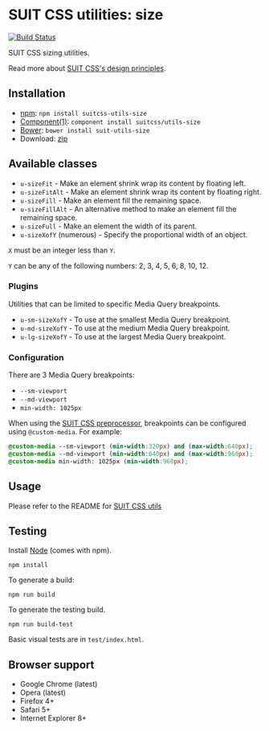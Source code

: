 # SUIT CSS utilities: size

[![Build Status](https://secure.travis-ci.org/suitcss/utils-size.png?branch=master)](http://travis-ci.org/suitcss/utils-size)

SUIT CSS sizing utilities.

Read more about [SUIT CSS's design principles](https://github.com/suitcss/suit/).

## Installation

* [npm](http://npmjs.org/): `npm install suitcss-utils-size`
* [Component(1)](http://component.io/): `component install suitcss/utils-size`
* [Bower](http://bower.io/): `bower install suit-utils-size`
* Download: [zip](https://github.com/suitcss/utils-size/zipball/master)

## Available classes

* `u-sizeFit` - Make an element shrink wrap its content by floating left.
* `u-sizeFitAlt` - Make an element shrink wrap its content by floating right.
* `u-sizeFill` - Make an element fill the remaining space.
* `u-sizeFillAlt` - An alternative method to make an element fill the remaining space.
* `u-sizeFull` - Make an element the width of its parent.
* `u-sizeXofY` (numerous) - Specify the proportional width of an object.

`X` must be an integer less than `Y`.

`Y` can be any of the following numbers: 2, 3, 4, 5, 6, 8, 10, 12.

### Plugins

Utilities that can be limited to specific Media Query breakpoints.

* `u-sm-sizeXofY` - To use at the smallest Media Query breakpoint.
* `u-md-sizeXofY` - To use at the medium Media Query breakpoint.
* `u-lg-sizeXofY` - To use at the largest Media Query breakpoint.

### Configuration

There are 3 Media Query breakpoints:

* `--sm-viewport`
* `--md-viewport`
* `min-width: 1025px`

When using the [SUIT CSS preprocessor](https://github.com/suitcss/preprocessor),
breakpoints can be configured using `@custom-media`. For example:

```css
@custom-media --sm-viewport (min-width:320px) and (max-width:640px);
@custom-media --md-viewport (min-width:640px) and (max-width:960px);
@custom-media min-width: 1025px (min-width:960px);
```

## Usage

Please refer to the README for [SUIT CSS utils](https://github.com/suitcss/utils/)

## Testing

Install [Node](http://nodejs.org) (comes with npm).

```
npm install
```

To generate a build:

```
npm run build
```

To generate the testing build.

```
npm run build-test
```

Basic visual tests are in `test/index.html`.

## Browser support

* Google Chrome (latest)
* Opera (latest)
* Firefox 4+
* Safari 5+
* Internet Explorer 8+
